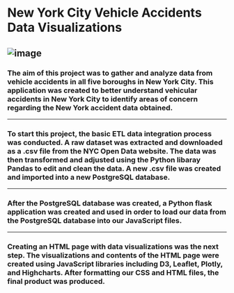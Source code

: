 # New York City Vehicle Accidents Data Visualizations
![image](https://user-images.githubusercontent.com/120426753/234058971-cea12fe5-ba62-46e8-82ce-dd6f1eeda425.png)
-----------------------------------------------------------------------------------------------------------------------------------------------------------------------
### The aim of this project was to gather and analyze data from vehicle accidents in all five boroughs in New York City. This application was created to better understand vehicular accidents in New York City to identify areas of concern regarding the New York accident data obtained. 
-----------------------------------------------------------------------------------------------------------------------------------------------------------------------
### To start this project, the basic ETL data integration process was conducted. A raw dataset was extracted and downloaded as a .csv file from the NYC Open Data website. The data was then transformed and adjusted using the Python libaray Pandas to edit and clean the data. A new .csv file was created and imported into a new PostgreSQL database.  
-----------------------------------------------------------------------------------------------------------------------------------------------------------------------
### After the PostgreSQL database was created, a Python flask application was created and used in order to load our data from the PostgreSQL database into our JavaScript files.
-----------------------------------------------------------------------------------------------------------------------------------------------------------------------
### Creating an HTML page with data visualizations was the next step. The visualizations and contents of the HTML page were created using JavaScript libraries including D3, Leaflet, Plotly, and Highcharts. After formatting our CSS and HTML files, the final product was produced.
